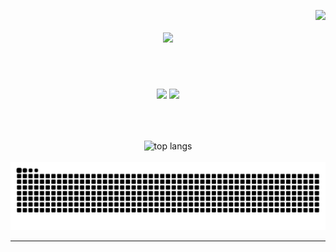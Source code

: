 <img
  align="right"
  src="https://visitor-badge.laobi.icu/badge?page_id=MichaelAgustinn.MichaelAgustinn"
/>

<h1 align="center">
  <img
    src="https://readme-typing-svg.herokuapp.com/?font=Righteous&size=35&center=true&vCenter=true&width=500&height=70&duration=4000&lines=Hi+There!+👋;+I'm+Michael+Agustin!;"
  />
</h1>

<br /> <br/>
<div align="center">
  <img
    src="https://skillicons.dev/icons?i=bootstrap,html,css,scss,vscode,github,figma,git" height="30"
  />
  <img
    src="https://skillicons.dev/icons?i=python,javascript,express,cpp,java,mysql,php,laravel,flutter" height="30"
  /><br />
</div>

<br /> <br/>

<div align="center">
  <img
    width="325"
    align="center"  
    src="https://github-readme-stats.vercel.app/api/top-langs/?username=MichaelAgustinn&langs_count=8&layout=compact&theme=react&border_radius=10&size_weight=0.5&count_weight=0.5&exclude_repo=github-readme-stats"
    alt="top langs"
  />
</div>

<br />

<div align="center">
<img
    alt="snake eating my contributions"
    src="https://raw.githubusercontent.com/MichaelAgustinn/MichaelAgustinn/output/github-contribution-grid-snake.svg"
  />

<br />

</div>

<hr />

<br />
